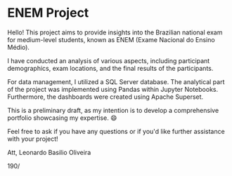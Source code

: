 # ENEM Project
Hello! This project aims to provide insights into the Brazilian national exam for medium-level students, known as ENEM (Exame Nacional do Ensino Médio).

I have conducted an analysis of various aspects, including participant demographics, exam locations, and the final results of the participants.

For data management, I utilized a SQL Server database. The analytical part of the project was implemented using Pandas within Jupyter Notebooks. Furthermore, the dashboards were created using Apache Superset.

This is a preliminary draft, as my intention is to develop a comprehensive portfolio showcasing my expertise. 😄

Feel free to ask if you have any questions or if you'd like further assistance with your project!

Att, 
Leonardo Basilio Oliveira

190/